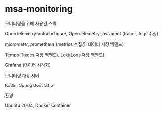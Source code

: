 # msa-monitoring

모니터링을 위해 사용된 스택

OpenTelemetry-autoconfigure, OpenTelemetry-javaagent (traces, logs 수집)

micrometer, prometheus (metrics 수집 및 데이터 저장 백앤드)

Tempo(Traces 저장 백앤드), Loki(Logs 저장 백앤드)

Grafana (데이터 시각화)


모니터링 대상 서버

Kotlin, Spring Boot 3.1.5


환경

Ubuntu 20.04, Docker Container
